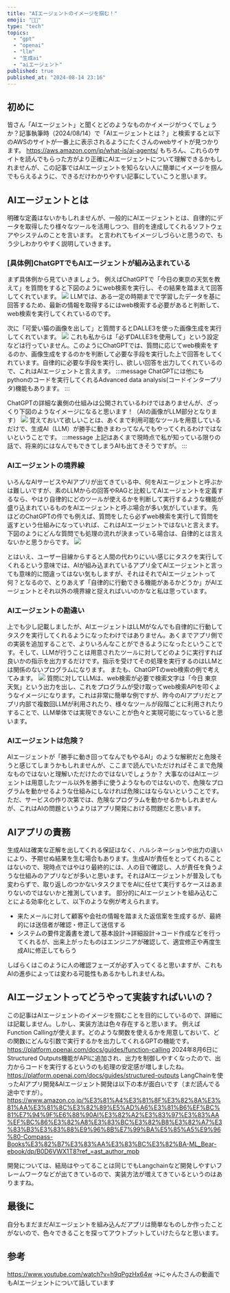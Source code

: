```yaml
---
title: "AIエージェントのイメージを掴む！"
emoji: "😶‍🌫️"
type: "tech"
topics:
  - "gpt"
  - "openai"
  - "llm"
  - "生成ai"
  - "aiエージェント"
published: true
published_at: "2024-08-14 23:16"
---
```


## 初めに
皆さん「AIエージェント」と聞くとどのようなものかイメージがつくでしょうか？記事執筆時（2024/08/14）で「AIエージェントとは？」と検索すると以下のAWSのサイトが一番上に表示されるようにたくさんのwebサイトが見つかります。
https://aws.amazon.com/jp/what-is/ai-agents/
もちろん、これらのサイトを読んでもらった方がより正確にAIエージェントについて理解できるかもしれませんが、この記事ではAIエージェントを知らない人に簡単にイメージを掴んでもらえるように、できるだけわかりやすい記事にしていこうと思います。

## AIエージェントとは
明確な定義はないかもしれませんが、一般的にAIエージェントとは、自律的にデータを取得したり様々なツールを活用しつつ、目的を達成してくれるソフトウェアやシステムのことを言います。
と言われてもイメージしづらいと思うので、もう少しわかりやすく説明していきます。

### [具体例]ChatGPTでもAIエージェントが組み込まれている
まず具体例から見ていきましょう。
例えばChatGPTで「今日の東京の天気を教えて」を質問をすると下図のようにweb検索を実行し、その結果を踏まえて回答してくれています。
![](https://storage.googleapis.com/zenn-user-upload/40468d64319c-20240814.png)
LLMでは、ある一定の時期までで学習したデータを基に回答するため、最新の情報を取得するにはweb検索する必要があると判断して、web検索を実行してくれているのです。

次に「可愛い猫の画像を出して」と質問するとDALLE3を使った画像生成を実行してくれています。
![](https://storage.googleapis.com/zenn-user-upload/f79b8cbd2e6f-20240814.png)
これも私からは「必ずDALLE3を使用して」という設定などは行っていません。このようにChatGPTでは、質問に応じてweb検索をするのか、画像生成をするのかを判断して必要な手段を実行した上で回答をしてくれています。自律的に必要な手段を実行し、欲しい回答を出力してくれているので、これはAIエージェントと言えます。
:::message
ChatGPTには他にもpythonのコードを実行してくれるAdvanced data analysis(コードインタープリタ)機能もあります。
:::

ChatGPTの詳細な裏側の仕組みは公開されているわけではありませんが、ざっくり下図のようなイメージになると思います！（AIの画像がLLM部分となります）
![](https://storage.googleapis.com/zenn-user-upload/76e9e1e69dfe-20240814.jpg)
覚えておいて欲しいことは、あくまで利用可能なツールを用意しているだけで、生成AI（LLM）が勝手に動きまわってなんでもやってくれるわけではないということです。
:::message
上記はあくまで現時点で私が知っている限りの話で、将来的にはなんでもできてしまうAIも出てきそうですが。
:::

### AIエージェントの境界線
いろんなAIサービスやAIアプリが出てきている中、何をAIエージェントと呼ぶかは難しいですが、素のLLMからの回答やRAGと比較してAIエージェントを定義するなら、やはり自律的にどのツールが使えるかを判断して実行するような機能が盛り込まれているものをAIエージェントと呼ぶ場合が多い気がしています。
先ほどのChatGPTの件でも例えば、質問をしたら必ずweb検索を実行して質問を返すという仕組みになっていれば、これはAIエージェントではないと言えます。下図のようにどんな質問でも処理の流れが決まっている場合は、自律的とは言えないかと思うからです。
![](https://storage.googleapis.com/zenn-user-upload/e3820b6b7b6d-20240814.jpg)

とはいえ、ユーザー目線からすると人間の代わりにいい感じにタスクを実行してくれるという意味では、AIが組み込まれているアプリ全てAIエージェントと言っても意味的に間違ってはない気もしますが、それはそれでAIエージェントって何？となるので、とりあえず「自律的に行動できる機能があるかどうか」がAIエージェントとそれ以外の境界線と捉えればいいのかなと私は思っています。

### AIエージェントの勘違い
上でも少し記載しましたが、AIエージェントはLLMがなんでも自律的に行動してタスクを実行してくれるようになったわけではありません。あくまでアプリ側での実装を追加することで、よりいろんなことができるようになったということです。そして、LLMが行うことは用意されたツールに対してどのように実行すれば良いかの指示を出力するだけです。指示を受けてその処理を実行するのはLLMとは関係のないプログラムになります。
またも、ChatGPTのweb検索の例で考えてみます。
![](https://storage.googleapis.com/zenn-user-upload/7670bc29ca83-20240814.jpg)
質問に対してLLMは、web検索が必要で検索文字は「今日 東京 天気」という出力を出し、これをプログラムが受け取ってweb検索APIを叩くようなイメージになります。これは非常に簡単な例ですが、昨今のAIアプリだとアプリ内部で複数回LLMが利用されたり、様々なツールが段階ごとに利用されたりすることで、LLM単体では実現できないことが色々と実現可能になっていると思います。

### AIエージェントは危険？
AIエージェントが「勝手に動き回ってなんでもやるAI」のような解釈だと危険そうと感じてしまうかもしれませんが、ここまで読んでいただければそこまで危険なものではないと理解いただけたのではないでしょうか？
大事なのはAIエージェントは用意したツール以外を勝手に使うようなものではないので、危険なプログラムを動かせるような仕組みにしなければ危険にはならないということです。ただ、サービスの作り次第では、危険なプログラムを動かせるかもしれませんが、これはAIの問題というよりはアプリ開発における問題だと思います。

## AIアプリの責務
生成AIは確実な正解を出してくれる保証はなく、ハルシネーションや出力の違いにより、予期せぬ結果を生む場合もあります。生成AIが責任をとってくれることはないので、現時点ではやはり最終的には、人の目で確認し、人が責任を負うような仕組みのアプリなどが多いと思います。それはAIエージェントが普及しても変わらずで、取り返しのつかないタスクまでをAIに任せて実行するケースはあまりないのではないかと推測しています。
部分的にAIエージェントを組み込むことによる効率化として、以下のような例が考えられます。
- 来たメールに対して顧客や会社の情報を踏まえた返信案を生成するが、最終的には送信者が確認・修正して送信する
- システムの要件定義書を渡して基本設計→詳細設計→コード作成などを行ってくれるが、出来上がったものはエンジニアが確認して、適宜修正や再度生成AIに修正してもらう

しばらくはこのように人の確認フェーズが必ず入ってくると思いますが、これもAIの進歩によっては変わる可能性もあるかもしれませんね。

## AIエージェントってどうやって実装すればいいの？
この記事はAIエージェントのイメージを掴むことを目的にしているので、詳細には記載しません。しかし、実装方法は色々存在すると思います。
例えばFunction Callingが使えます。どのような関数を使えるかを用意しておいて、どの関数にどんな引数で実行するかを出力してくれるGPTの機能です。
https://platform.openai.com/docs/guides/function-calling
2024年8月6日にStructured Outputs機能がAPIに追加され、出力を制御しやすくなったので、出力からコードを実行するというのも処理の安定感が増しましたね。
https://platform.openai.com/docs/guides/structured-outputs
LangChainを使ったAIアプリ開発&AIエージェント開発は以下の本が面白いです（まだ読んでる途中ですが）。
https://www.amazon.co.jp/%E3%81%A4%E3%81%8F%E3%82%8A%E3%81%AA%E3%81%8C%E3%82%89%E5%AD%A6%E3%81%B6%EF%BC%81%E7%94%9F%E6%88%90AI%E3%82%A2%E3%83%97%E3%83%AA%EF%BC%86%E3%82%A8%E3%83%BC%E3%82%B8%E3%82%A7%E3%83%B3%E3%83%88%E9%96%8B%E7%99%BA%E5%85%A5%E9%96%80-Compass-Books%E3%82%B7%E3%83%AA%E3%83%BC%E3%82%BA-ML_Bear-ebook/dp/B0D6VWX1T8?ref_=ast_author_mpb

開発については、結局はやってることは同じでもLangchainなど開発しやすいフレームワークなどが出てきているので、実装方法が増えてきているというのはありますね。

## 最後に
自分もまだまだAIエージェントを組み込んだアプリは簡単なものしか作ったことがないので、色々できることを探ってアウトプットしていけたらなと思います。

## 参考
https://www.youtube.com/watch?v=h9qPgzHx64w
→にゃんたさんの動画でもAIエージェントについて話しています